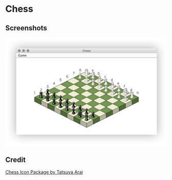 # Chess

## Screenshots

![screenshot](https://raw.githubusercontent.com/rijn/Chess/master/screenshots/s1.jpg)

## Credit

[Chess Icon Package by Tatsuya Arai](http://www.iconarchive.com/show/chess-icons-by-iconmuseo.html)
